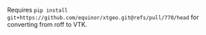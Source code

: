 Requires `pip install git+https://github.com/equinor/xtgeo.git@refs/pull/770/head` for converting from roff to VTK.